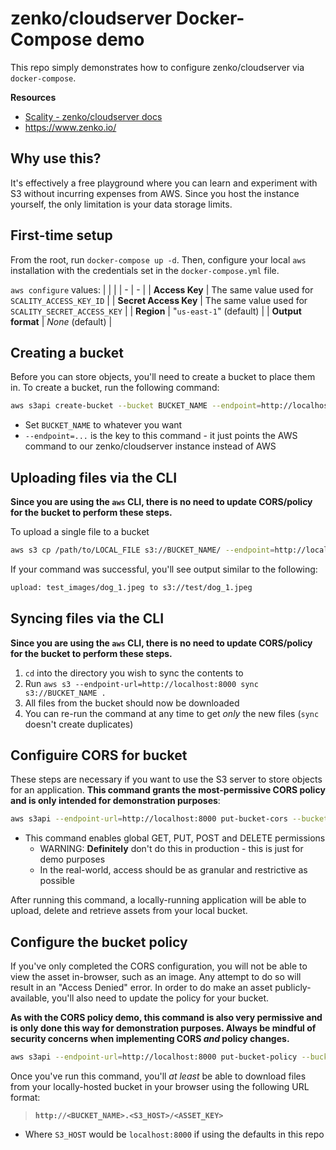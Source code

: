 # zenko/cloudserver Docker-Compose demo

This repo simply demonstrates how to configure zenko/cloudserver via `docker-compose`.

**Resources**
* [Scality - zenko/cloudserver docs](https://s3-server.readthedocs.io/en/latest/index.html)
* https://www.zenko.io/

## Why use this?

It's effectively a free playground where you can learn and experiment with S3 without incurring expenses from AWS. Since you host the
instance yourself, the only limitation is your data storage limits.

## First-time setup

From the root, run `docker-compose up -d`. Then, configure your local `aws` installation with the credentials set in the `docker-compose.yml`
file.

`aws configure` values:
|  |  |
| - | - |
| **Access Key** | The same value used for `SCALITY_ACCESS_KEY_ID` |
| **Secret Access Key** | The same value used for `SCALITY_SECRET_ACCESS_KEY` |
| **Region** | "`us-east-1`" (default) |
| **Output format** | *None* (default) |

## Creating a bucket

Before you can store objects, you'll need to create a bucket to place them in. To create a bucket, run the following command:

```bash
aws s3api create-bucket --bucket BUCKET_NAME --endpoint=http://localhost:8000
```
* Set `BUCKET_NAME` to whatever you want
* `--endpoint=...` is the key to this command - it just points the AWS command to our zenko/cloudserver instance instead of AWS

## Uploading files via the CLI

**Since you are using the `aws` CLI, there is no need to update CORS/policy for the bucket to perform these steps.**

To upload a single file to a bucket
```bash
aws s3 cp /path/to/LOCAL_FILE s3://BUCKET_NAME/ --endpoint=http://localhost:8000
```

If your command was successful, you'll see output similar to the following:

```bash
upload: test_images/dog_1.jpeg to s3://test/dog_1.jpeg
```

## Syncing files via the CLI

**Since you are using the `aws` CLI, there is no need to update CORS/policy for the bucket to perform these steps.**

1. `cd` into the directory you wish to sync the contents to
2. Run `aws s3 --endpoint-url=http://localhost:8000 sync s3://BUCKET_NAME .`
3. All files from the bucket should now be downloaded
4. You can re-run the command at any time to get _only_ the new files (`sync` doesn't create duplicates)

## Configuire CORS for bucket

These steps are necessary if you want to use the S3 server to store objects for an application. **This command grants the most-permissive
CORS policy and is only intended for demonstration purposes**:

```bash
aws s3api --endpoint-url=http://localhost:8000 put-bucket-cors --bucket BUCKET_NAME --cors-configuration "{ \"CORSRules\": [{ \"AllowedOrigins\": [\"*\"], \"AllowedMethods\":[\"GET\", \"PUT\", \"POST\", \"DELETE\"], \"AllowedHeaders\": [\"*\"] }]}"
```
* This command enables global GET, PUT, POST and DELETE permissions
    * WARNING: **Definitely** don't do this in production - this is just for demo purposes
    * In the real-world, access should be as granular and restrictive as possible

After running this command, a locally-running application will be able to upload, delete and retrieve assets from your local bucket.

## Configure the bucket policy

If you've only completed the CORS configuration, you will not be able to view the asset in-browser, such as an image. Any attempt to
do so will result in an "Access Denied" error. In order to do make an asset publicly-available, you'll also need to update the policy for your 
bucket.

**As with the CORS policy demo, this command is also very permissive and is only done this way for demonstration purposes. Always be mindful
of security concerns when implementing CORS _and_ policy changes.**

```bash
aws s3api --endpoint-url=http://localhost:8000 put-bucket-policy --bucket BUCKET_NAME --policy "{ \"Version\": \"2012-10-17\", \"Statement\":[{ \"Sid\":\"EnablePublicAccesToBucket\", \"Effect\":\"Allow\", \"Principal\":\"*\", \"Action\":[\"s3:GetObject\"], \"Resource\":\"arn:aws:s3:::BUCKET_NAME\/*\" }]}"
```

Once you've run this command, you'll _at least_ be able to download files from your locally-hosted bucket in your browser using the following
URL format:

> **`http://<BUCKET_NAME>.<S3_HOST>/<ASSET_KEY>`**
* Where `S3_HOST` would be `localhost:8000` if using the defaults in this repo

